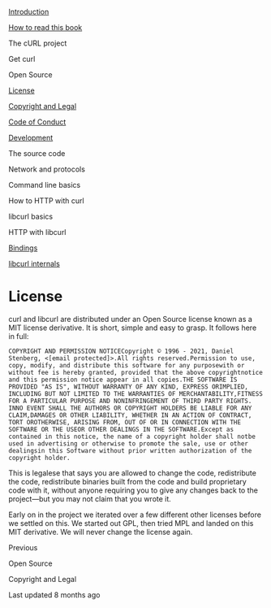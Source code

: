 <a href="../index.html" class="link-a079aa82--primary-53a25e66--logoLink-10d08504"></a>





<a href="../index.html" class="link-a079aa82--primary-53a25e66--logoLink-10d08504"></a>





<a href="../index.html" class="navButton-94f2579c--navButtonClickable-161b88ca"><span class="text-4505230f--UIH300-2063425d--textContentFamily-49a318e1--navButtonLabel-14a4968f">Introduction</span></a>

<a href="../how-to-read.html" class="navButton-94f2579c--navButtonClickable-161b88ca"><span class="text-4505230f--UIH300-2063425d--textContentFamily-49a318e1--navButtonLabel-14a4968f">How to read this book</span></a>

<span class="text-4505230f--UIH300-2063425d--textContentFamily-49a318e1--navButtonLabel-14a4968f">The cURL project</span>

<span class="text-4505230f--UIH300-2063425d--textContentFamily-49a318e1--navButtonLabel-14a4968f">Get curl</span>

<span class="text-4505230f--UIH300-2063425d--textContentFamily-49a318e1--navButtonLabel-14a4968f">Open Source</span>

<a href="license.html" class="navButton-94f2579c--pageItemWithChildrenNested-2c5d8183--navButtonClickable-161b88ca--navButtonOpened-6a88552e"><span class="text-4505230f--UIH300-2063425d--textContentFamily-49a318e1--navButtonLabel-14a4968f">License</span></a>

<a href="copyright.html" class="navButton-94f2579c--pageItemWithChildrenNested-2c5d8183--navButtonClickable-161b88ca"><span class="text-4505230f--UIH300-2063425d--textContentFamily-49a318e1--navButtonLabel-14a4968f">Copyright and Legal</span></a>

<a href="coc.html" class="navButton-94f2579c--pageItemWithChildrenNested-2c5d8183--navButtonClickable-161b88ca"><span class="text-4505230f--UIH300-2063425d--textContentFamily-49a318e1--navButtonLabel-14a4968f">Code of Conduct</span></a>

<a href="devel.html" class="navButton-94f2579c--pageItemWithChildrenNested-2c5d8183--navButtonClickable-161b88ca"><span class="text-4505230f--UIH300-2063425d--textContentFamily-49a318e1--navButtonLabel-14a4968f">Development</span></a>

<span class="text-4505230f--UIH300-2063425d--textContentFamily-49a318e1--navButtonLabel-14a4968f">The source code</span>

<span class="text-4505230f--UIH300-2063425d--textContentFamily-49a318e1--navButtonLabel-14a4968f">Network and protocols</span>

<span class="text-4505230f--UIH300-2063425d--textContentFamily-49a318e1--navButtonLabel-14a4968f">Command line basics</span>



<span class="text-4505230f--UIH300-2063425d--textContentFamily-49a318e1--navButtonLabel-14a4968f">How to HTTP with curl</span>

<span class="text-4505230f--UIH300-2063425d--textContentFamily-49a318e1--navButtonLabel-14a4968f">libcurl basics</span>

<span class="text-4505230f--UIH300-2063425d--textContentFamily-49a318e1--navButtonLabel-14a4968f">HTTP with libcurl</span>

<a href="../bindings.html" class="navButton-94f2579c--navButtonClickable-161b88ca"><span class="text-4505230f--UIH300-2063425d--textContentFamily-49a318e1--navButtonLabel-14a4968f">Bindings</span></a>

<a href="../internals.html" class="navButton-94f2579c--navButtonClickable-161b88ca"><span class="text-4505230f--UIH300-2063425d--textContentFamily-49a318e1--navButtonLabel-14a4968f">libcurl internals</span></a>

<a href="../bookindex.html" class="navButton-94f2579c--navButtonClickable-161b88ca"><span class="text-4505230f--UIH300-2063425d--textContentFamily-49a318e1--navButtonLabel-14a4968f"></span></a>





# <span class="text-4505230f--DisplayH900-bfb998fa--textContentFamily-49a318e1">License</span>

<span class="text-4505230f--UIH300-2063425d--textUIFamily-5ebd8e40--text-8ee2c8b2"></span>

<span class="text-4505230f--TextH400-3033861f--textContentFamily-49a318e1"><span data-key="2c058b7376f044b593f9424de8c5fc4f"><span data-offset-key="2c058b7376f044b593f9424de8c5fc4f:0">curl and libcurl are distributed under an Open Source license known as a MIT license derivative. It is short, simple and easy to grasp. It follows here in full:</span></span></span>

    COPYRIGHT AND PERMISSION NOTICE​Copyright © 1996 - 2021, Daniel Stenberg, <[email protected]>.​All rights reserved.​Permission to use, copy, modify, and distribute this software for any purposewith or without fee is hereby granted, provided that the above copyrightnotice and this permission notice appear in all copies.​THE SOFTWARE IS PROVIDED "AS IS", WITHOUT WARRANTY OF ANY KIND, EXPRESS ORIMPLIED, INCLUDING BUT NOT LIMITED TO THE WARRANTIES OF MERCHANTABILITY,FITNESS FOR A PARTICULAR PURPOSE AND NONINFRINGEMENT OF THIRD PARTY RIGHTS. INNO EVENT SHALL THE AUTHORS OR COPYRIGHT HOLDERS BE LIABLE FOR ANY CLAIM,DAMAGES OR OTHER LIABILITY, WHETHER IN AN ACTION OF CONTRACT, TORT OROTHERWISE, ARISING FROM, OUT OF OR IN CONNECTION WITH THE SOFTWARE OR THE USEOR OTHER DEALINGS IN THE SOFTWARE.​Except as contained in this notice, the name of a copyright holder shall notbe used in advertising or otherwise to promote the sale, use or other dealingsin this Software without prior written authorization of the copyright holder.

<span class="text-4505230f--TextH400-3033861f--textContentFamily-49a318e1"><span data-key="25470670719e4b76b56365a905ece7ff"><span data-offset-key="25470670719e4b76b56365a905ece7ff:0">This is legalese that says you are allowed to change the code, redistribute the code, redistribute binaries built from the code and build proprietary code with it, without anyone requiring you to give any changes back to the project—but you may not claim that you wrote it.</span></span></span>

<span class="text-4505230f--TextH400-3033861f--textContentFamily-49a318e1"><span data-key="b011df6345d74e6b822c065c8f042ec9"><span data-offset-key="b011df6345d74e6b822c065c8f042ec9:0">Early on in the project we iterated over a few different other licenses before we settled on this. We started out GPL, then tried MPL and landed on this MIT derivative. We will never change the license again.</span></span></span>

<a href="../opensource.html" class="reset-3c756112--card-6570f064--whiteCard-fff091a4--cardPrevious-56a5e674"></a>

<span class="text-4505230f--TextH200-a3425406--textContentFamily-49a318e1">Previous</span>

<span class="text-4505230f--UIH400-4e41e82a--textContentFamily-49a318e1">Open Source</span>

<a href="copyright.html" class="reset-3c756112--card-6570f064--whiteCard-fff091a4--cardNext-19241c42"></a>


<span class="text-4505230f--UIH400-4e41e82a--textContentFamily-49a318e1">Copyright and Legal</span>



<span class="text-4505230f--TextH200-a3425406--textContentFamily-49a318e1">Last updated 8 months ago</span>


